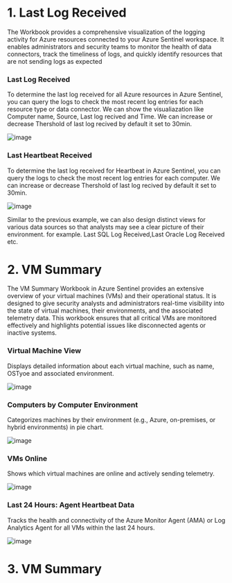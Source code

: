 # 1. Last Log Received 
The Workbook provides a comprehensive visualization of the logging activity for Azure resources connected to your Azure Sentinel workspace. It enables administrators and security teams to monitor the health of data connectors, track the timeliness of logs, and quickly identify resources that are not sending logs as expected

### Last Log Received
To determine the last log received for all Azure resources in Azure Sentinel, you can query the logs to check the most recent log entries for each resource type or data connector. We can show the visualiazation like Computer name, Source, Last log recived and Time. We can increase or decrease Thershold of last log recived by default it set to 30min.



![image](https://github.com/user-attachments/assets/984aef93-70fe-45d6-8aa5-aab0003f99c7)


### Last Heartbeat Received
To determine the last log received for Heartbeat in Azure Sentinel, you can query the logs to check the most recent log entries for each computer. We can increase or decrease Thershold of last log recived by default it set to 30min.


![image](https://github.com/user-attachments/assets/e8a681e6-65f2-4f70-9c52-9b7e3ad97122)


Similar to the previous example, we can also design distinct views for various data sources so that analysts may see a clear picture of their environment. for example. Last SQL Log Received,Last Oracle Log Received etc.


# 2. VM Summary 

The VM Summary Workbook in Azure Sentinel provides an extensive overview of your virtual machines (VMs) and their operational status. It is designed to give security analysts and administrators real-time visibility into the state of virtual machines, their environments, and the associated telemetry data. This workbook ensures that all critical VMs are monitored effectively and highlights potential issues like disconnected agents or inactive systems.

### Virtual Machine View
Displays detailed information about each virtual machine, such as name, OSTyoe and associated environment.

![image](https://github.com/user-attachments/assets/ac25e156-39f2-4f21-bbf8-62ef6390dcd9)


### Computers by Computer Environment
Categorizes machines by their environment (e.g., Azure, on-premises, or hybrid environments) in pie chart.

![image](https://github.com/user-attachments/assets/f44bb0a0-28aa-4936-a161-187190a25a25)


### VMs Online
Shows which virtual machines are online and actively sending telemetry.

![image](https://github.com/user-attachments/assets/3aa47683-7f0f-4cab-a7da-408ff99bcc51)


### Last 24 Hours: Agent Heartbeat Data
Tracks the health and connectivity of the Azure Monitor Agent (AMA) or Log Analytics Agent for all VMs within the last 24 hours.

![image](https://github.com/user-attachments/assets/321d7436-bb1c-4425-bcda-7ed128495f35)


# 3. VM Summary 

